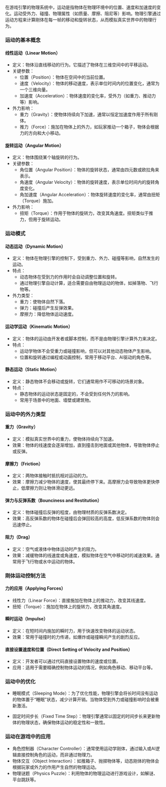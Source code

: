 在游戏引擎的物理系统中，运动是指物体在物理环境中的位置、速度和加速度的变化。运动受外力、碰撞、物理属性（如质量、摩擦、阻尼等）影响。物理引擎通过运动方程来计算刚体在每一帧的移动和旋转状态，从而模拟真实世界中的物理行为。

### 运动的基本概念

#### 线性运动（Linear Motion）
- 定义：物体沿直线移动的行为。它描述了物体在三维空间中的平移运动。
- 关键参数：
    - 位置（Position）：物体在空间中的当前位置。
    - 速度（Velocity）：物体的移动速度，表示单位时间内的位置变化，通常为一个三维向量。
    - 加速度（Acceleration）：物体速度的变化率，受外力（如重力、推动力等）影响。
- 外力影响：
    - 重力（Gravity）：使物体持续向下加速，通常以恒定加速度作用于所有刚体。
    - 推力（Force）：施加在物体上的外力，如玩家推动一个箱子，物体会根据力的方向和大小移动。
  
#### 旋转运动（Angular Motion）
- 定义：物体围绕某个轴旋转的行为。
- 关键参数：
    - 角位置（Angular Position）：物体的旋转状态，通常由四元数或欧拉角来表示。
    - 角速度（Angular Velocity）：物体的旋转速度，表示单位时间内的旋转角度变化。
    - 角加速度（Angular Acceleration）：物体旋转速度的变化率，通常由扭矩（Torque）施加。
- 外力影响：
    - 扭矩（Torque）：作用于物体的旋转力，改变其角速度。扭矩类似于推力，但用于旋转运动。

### 运动模式

#### 动态运动（Dynamic Motion）
- 定义：物体在物理引擎的控制下，受到重力、外力、碰撞等影响，自然发生的运动。
- 特点：
    - 动态物体在受到力的作用时会自动调整位置和旋转。
    - 通过物理引擎自动计算，适合需要自由物理运动的物体，如掉落物、飞行物等。
- 外力类型：
    - 重力：使物体自然下落。
    - 弹力：碰撞后产生反弹效果。
    - 摩擦力：降低物体运动速度。
  
#### 运动学运动（Kinematic Motion）
- 定义：物体的运动由开发者或脚本控制，而不是由物理引擎计算外力来决定。
- 特点：
    - 运动学物体不会受重力或碰撞影响，但可以对其他动态物体产生影响。
    - 位置和旋转通过编程或动画控制，常用于移动平台、AI驱动的角色等。
  
#### 静态运动（Static Motion）
- 定义：静态物体不会移动或旋转，它们通常用作不可移动的场景对象。
- 特点：
    - 静态物体的运动状态是固定的，不会受到任何外力的影响。
    - 常用于场景中的地面、墙壁或建筑物。

### 运动中的外力类型

#### 重力（Gravity）
- 定义：模拟真实世界中的重力，使物体持续向下加速。
- 效果：物体的线速度会逐渐增加，直到撞击到地面或其他物体，导致物体停止或反弹。

#### 摩擦力（Friction）
- 定义：两物体接触时抵抗相对运动的力。
- 效果：摩擦力减少物体的速度，使其最终停下来。高摩擦力会导致物体更快停止，低摩擦力则让物体滑动更远。

#### 弹力与反弹系数（Bounciness and Restitution）
- 定义：物体碰撞后反弹的程度，由物理材质的反弹系数决定。
- 效果：高反弹系数的物体在碰撞后会弹回较高的高度，低反弹系数的物体则会迅速停止。

#### 阻力（Drag）
- 定义：空气或液体中物体运动时产生的阻力。
- 效果：减缓物体的线速度或角速度，模拟物体在空气中移动时的减速效果。通常用于飞行物或水中运动的物体。

### 刚体运动控制方法

#### 力的应用（Applying Forces）
- 线性力（Linear Force）：直接施加在物体上的推动力，改变其线速度。
- 扭矩（Torque）：施加在物体上的旋转力，改变其角速度。
  
#### 瞬时运动（Impulse）
- 定义：在短时间内施加的瞬时力，用于快速改变物体的运动状态。
- 效果：常用于碰撞时的力传递，如爆炸或碰撞瞬间产生的剧烈反应。

#### 直接设置速度和位置（Direct Setting of Velocity and Position）
- 定义：开发者可以通过代码直接设置物体的速度或位置。
- 应用：适用于需要精确控制物体运动的情况，例如角色移动、移动平台等。

### 运动中的优化

- 睡眠模式（Sleeping Mode）：为了优化性能，物理引擎会将长时间没有运动的物体置于“睡眠”状态，减少计算开销。当物体受到外力或碰撞影响时会被重新激活。
  
- 固定时间步长（Fixed Time Step）：物理引擎通常以固定的时间步长来更新物体的物理状态，确保物体运动的稳定性和一致性。

### 运动在游戏中的应用

- 角色控制器（Character Controller）：通常使用运动学刚体，通过输入或AI逻辑直接控制角色的运动，而非通过物理力。
- 物体交互（Object Interaction）：如推箱子、抛掷物体等，动态刚体的物体会根据玩家或外力的作用产生自然的物理运动。
- 物理谜题（Physics Puzzle）：利用物体的物理运动进行游戏设计，如解谜、平台跳跃等。
